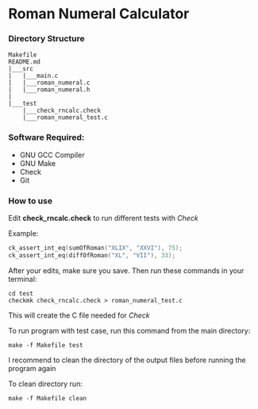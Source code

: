 # Roman Numeral Calculator

### Directory Structure

    Makefile
    README.md
    |___src
    |   |___main.c
    |   |___roman_numeral.c
    |   |___roman_numeral.h
    |
    |___test
        |___check_rncalc.check
        |___roman_numeral_test.c

### Software Required:

* GNU GCC Compiler
* GNU Make
* Check
* Git

### How to use

Edit **check_rncalc.check** to run different tests with _Check_

Example:

```C
ck_assert_int_eq(sumOfRoman("XLIX", "XXVI"), 75);
ck_assert_int_eq(diffOfRoman("XL", "VII"), 33);
```

After your edits, make sure you save. Then run these commands in your terminal:

    cd test
    checkmk check_rncalc.check > roman_numeral_test.c

This will create the C file needed for _Check_

To run program with test case, run this command from the main directory:

    make -f Makefile test

I recommend to clean the directory of the output files before running the program again

To clean directory run:

    make -f Makefile clean


